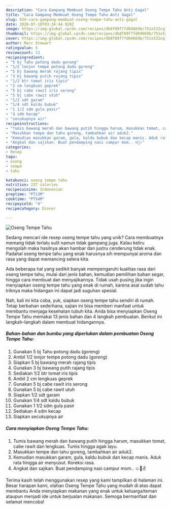 ```yaml
---
description: "Cara Gampang Membuat Oseng Tempe Tahu Anti Gagal"
title: "Cara Gampang Membuat Oseng Tempe Tahu Anti Gagal"
slug: 934-cara-gampang-membuat-oseng-tempe-tahu-anti-gagal
date: 2020-07-10T03:34:44.928Z
image: https://img-global.cpcdn.com/recipes/db8f09f7fd04669b/751x532cq70/oseng-tempe-tahu-foto-resep-utama.jpg
thumbnail: https://img-global.cpcdn.com/recipes/db8f09f7fd04669b/751x532cq70/oseng-tempe-tahu-foto-resep-utama.jpg
cover: https://img-global.cpcdn.com/recipes/db8f09f7fd04669b/751x532cq70/oseng-tempe-tahu-foto-resep-utama.jpg
author: Marc Stewart
ratingvalue: 5
reviewcount: 13
recipeingredient:
- "5 bj Tahu potong dadu goreng"
- "1/2 lonjor tempe potong dadu goreng"
- "5 bj bawang merah rajang tipis"
- "3 bj bawang putih rajang tipis"
- "1/2 btr tomat iris tipis"
- "2 cm lengkuas geprek"
- "5 bj cabe rawit iris serong"
- "5 bj cabe rawit utuh"
- "1/2 sdt garam"
- "1/4 sdt kaldu bubuk"
- "1 1/2 sdm gula pasir"
- "4 sdm kecap"
- "secukupnya air"
recipeinstructions:
- "Tumis bawang merah dan bawang putih hingga harum, masukkan tomat, cabe rawit dan lengkuas. Tumis hingga agak layu."
- "Masukkan tempe dan tahu goreng, tambahkan air aduk2."
- "Kemudian masukkan garam, gula, kaldu bubuk dan kecap manis. Aduk rata hingga air menyusut. Koreksi rasa."
- "Angkat dan sajikan. Buat pendamping nasi campur mom.. ☺🤭✌"
categories:
- Resep
tags:
- oseng
- tempe
- tahu

katakunci: oseng tempe tahu 
nutrition: 237 calories
recipecuisine: Indonesian
preptime: "PT13M"
cooktime: "PT54M"
recipeyield: "4"
recipecategory: Dinner

---
```



![Oseng Tempe Tahu](https://img-global.cpcdn.com/recipes/db8f09f7fd04669b/751x532cq70/oseng-tempe-tahu-foto-resep-utama.jpg)

Sedang mencari ide resep oseng tempe tahu yang unik? Cara membuatnya memang tidak terlalu sulit namun tidak gampang juga. Kalau keliru mengolah maka hasilnya akan hambar dan justru cenderung tidak enak. Padahal oseng tempe tahu yang enak harusnya sih mempunyai aroma dan rasa yang dapat memancing selera kita.

Ada beberapa hal yang sedikit banyak mempengaruhi kualitas rasa dari oseng tempe tahu, mulai dari jenis bahan, kemudian pemilihan bahan segar, hingga cara membuat dan menyajikannya. Tidak usah pusing jika ingin menyiapkan oseng tempe tahu yang enak di rumah, karena asal sudah tahu triknya maka hidangan ini dapat jadi suguhan spesial.




Nah, kali ini kita coba, yuk, siapkan oseng tempe tahu sendiri di rumah. Tetap berbahan sederhana, sajian ini bisa memberi manfaat untuk membantu menjaga kesehatan tubuh kita. Anda bisa menyiapkan Oseng Tempe Tahu memakai 13 jenis bahan dan 4 langkah pembuatan. Berikut ini langkah-langkah dalam membuat hidangannya.

<!--inarticleads1-->

##### Bahan-bahan dan bumbu yang diperlukan dalam pembuatan Oseng Tempe Tahu:

1. Gunakan 5 bj Tahu potong dadu (goreng)
1. Ambil 1/2 lonjor tempe potong dadu (goreng)
1. Siapkan 5 bj bawang merah rajang tipis
1. Gunakan 3 bj bawang putih rajang tipis
1. Sediakan 1/2 btr tomat iris tipis
1. Ambil 2 cm lengkuas geprek
1. Gunakan 5 bj cabe rawit iris serong
1. Gunakan 5 bj cabe rawit utuh
1. Siapkan 1/2 sdt garam
1. Gunakan 1/4 sdt kaldu bubuk
1. Gunakan 1 1/2 sdm gula pasir
1. Sediakan 4 sdm kecap
1. Siapkan secukupnya air




<!--inarticleads2-->

##### Cara menyiapkan Oseng Tempe Tahu:

1. Tumis bawang merah dan bawang putih hingga harum, masukkan tomat, cabe rawit dan lengkuas. Tumis hingga agak layu.
1. Masukkan tempe dan tahu goreng, tambahkan air aduk2.
1. Kemudian masukkan garam, gula, kaldu bubuk dan kecap manis. Aduk rata hingga air menyusut. Koreksi rasa.
1. Angkat dan sajikan. Buat pendamping nasi campur mom.. ☺🤭✌




Terima kasih telah menggunakan resep yang kami tampilkan di halaman ini. Besar harapan kami, olahan Oseng Tempe Tahu yang mudah di atas dapat membantu Anda menyiapkan makanan yang enak untuk keluarga/teman ataupun menjadi ide untuk berjualan makanan. Semoga bermanfaat dan selamat mencoba!
